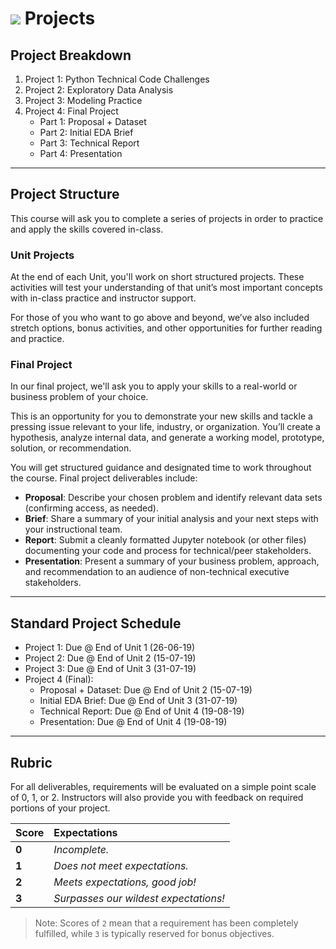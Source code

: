 # ![](https://ga-dash.s3.amazonaws.com/production/assets/logo-9f88ae6c9c3871690e33280fcf557f33.png) Projects

<a id='projects'></a>
## Project Breakdown

1. Project 1: Python Technical Code Challenges
2. Project 2: Exploratory Data Analysis
3. Project 3: Modeling Practice
4. Project 4: Final Project
    - Part 1: Proposal + Dataset
    - Part 2: Initial EDA Brief
    - Part 3: Technical Report
    - Part 4: Presentation
---

## Project Structure

This course will ask you to complete a series of projects in order to practice and apply the skills covered in-class.

### Unit Projects
At the end of each Unit, you'll work on short structured projects. These activities will test your understanding of that unit’s most important concepts with in-class practice and instructor support. 

For those of you who want to go above and beyond, we’ve also included stretch options, bonus activities, and other opportunities for further reading and practice.


### Final Project
In our final project, we'll ask you to apply your skills to a real-world or business problem of your choice.

This is an opportunity for you to demonstrate your new skills and tackle a pressing issue relevant to your life, industry, or organization. You’ll create a hypothesis, analyze internal data, and generate a working model, prototype, solution, or recommendation.

You will get structured guidance and designated time to work throughout the course. Final project deliverables include:

- **Proposal**: Describe your chosen problem and identify relevant data sets (confirming access, as needed).
- **Brief**:  Share a summary of your initial analysis and your next steps with your instructional team.
- **Report**: Submit a cleanly formatted Jupyter notebook (or other files) documenting your code and process for technical/peer stakeholders.
- **Presentation**: Present a summary of your business problem, approach, and recommendation to an audience of non-technical executive stakeholders.

---

## Standard Project Schedule

- Project 1: Due @ End of Unit 1 (26-06-19)
- Project 2: Due @ End of Unit 2 (15-07-19)
- Project 3: Due @ End of Unit 3 (31-07-19)
- Project 4 (Final):
    - Proposal + Dataset: Due @ End of Unit 2 (15-07-19)
    - Initial EDA Brief: Due @ End of Unit 3 (31-07-19)
    - Technical Report: Due @ End of Unit 4 (19-08-19)
    - Presentation: Due @ End of Unit 4 (19-08-19)

---

## Rubric

For all deliverables, requirements will be evaluated on a simple point scale of 0, 1, or 2. Instructors will also provide you with feedback on required portions of your project.

Score | Expectations
:--- | :---
**0** | _Incomplete._
**1** | _Does not meet expectations._
**2** | _Meets expectations, good job!_
**3** | _Surpasses our wildest expectations!_

> Note: Scores of `2` mean that a requirement has been completely fulfilled, while `3` is typically reserved for bonus objectives.
